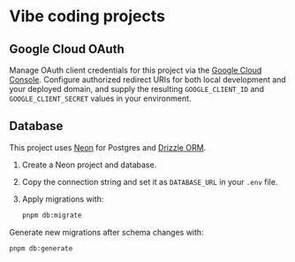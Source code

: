 Vibe coding projects
====================

## Google Cloud OAuth

Manage OAuth client credentials for this project via the [Google Cloud Console](https://console.cloud.google.com/auth/clients?project=ctalau-vibe-coding). Configure authorized redirect URIs for both local development and your deployed domain, and supply the resulting `GOOGLE_CLIENT_ID` and `GOOGLE_CLIENT_SECRET` values in your environment.

## Database

This project uses [Neon](https://neon.tech) for Postgres and [Drizzle ORM](https://orm.drizzle.team).

1. Create a Neon project and database.
2. Copy the connection string and set it as `DATABASE_URL` in your `.env` file.
3. Apply migrations with:

   ```bash
   pnpm db:migrate
   ```

Generate new migrations after schema changes with:

```bash
pnpm db:generate
```

